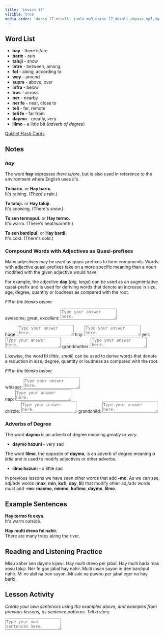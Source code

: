 ```yaml
---
title: 'Lesson 17'
visible: true
media_order: 'darsu_17_misalli_jumle.mp3,darsu_17_doxoli_abyasa.mp3,darsu_17_lexilista.mp3'
---
```


## Word List

* **hay** - there is/are
* **barix** - rain
* **taluji** - snow
* **intre** - between, among
* **fol** - along, according to
* **wey** - around 
* **supra** - above, over
* **infra** - below
* **tras** - across
* **ner** - nearby
 * **ner fe** - near, close to
* **teli** - far, remote
 * **teli fe** - far from
* **daymo** - greatly, very
* **lilmo** - a little bit (_adverb of degree_)

[Quizlet Flash Cards](https://quizlet.com/562514433/globasa-101-lesson-17-flash-cards/)

## Notes
### _hay_

The word **hay** expresses _there is/are_, but is also used in reference to the environment where English uses _it's_.
 
**To barix.** or **Hay barix.**  
It's raining. (There's rain.)

**To taluji.** or **Hay taluji.**  
It's snowing. (There's snow.)

**To sen termopul.** or **Hay termo.**  
It's warm. (There's heat/warmth.)

**To sen bardipul.** or **Hay bardi.**  
It's cold. (There's cold.)

### Compound Words with Adjectives as Quasi-prefixes

Many adjectives may be used as quasi-prefixes to form compounds. Words with adjective quasi-prefixes take on a more specific meaning than a noun modified with the given adjective would have. 

For example, the adjective **day** (_big, large_) can be used as an augmentative quasi-prefix and is used for deriving words that denote an increase in size, age, degree, quantity or loudness as compared with the root. 

_Fill in the blanks below:_
 
awesome, great, excellent: <textarea width="100%" spellcheck="false" placeholder="Type your answer here."></textarea>

huge: <textarea width="100%" spellcheck="false" placeholder="Type your answer here."></textarea>
tiny: <textarea width="100%" spellcheck="false" placeholder="Type your answer here."></textarea>
yell: <textarea width="100%" spellcheck="false" placeholder="Type your answer here."></textarea>
grandmother: <textarea width="100%" spellcheck="false" placeholder="Type your answer here."></textarea>

Likewise, the word **lil** (_little, small_) can be used to derive words that denote a reduction in size, degree, quantity or loudness as compared with the root.

_Fill in the blanks below:_

whisper: <textarea width="100%" spellcheck="false" placeholder="Type your answer here."></textarea>  
nap: <textarea width="100%" spellcheck="false" placeholder="Type your answer here."></textarea>  
drizzle: <textarea width="100%" spellcheck="false" placeholder="Type your answer here."></textarea>
grandchild: <textarea width="100%" spellcheck="false" placeholder="Type your answer here."></textarea>

### Adverbs of Degree

The word **daymo** is an adverb of degree meaning _greatly_ or _very_. 

* **daymo hazuni** - very sad

The word **lilmo**, the opposite of **daymo**, is an adverb of degree meaning _a little_ and is used to modify adjectives or other adverbs.
 
* **lilmo hazuni** - a little sad

In previous lessons we have seen other words that add **-mo**. As we can see, adj/adv words (**max**, **min**, **kufi**, **day**, **lil**) that modify other adj/adv words must add **-mo**: **maxmo**, **minmo**, **kufimo**, **daymo**, **lilmo**.  

## Example Sentences

**Hay termo fe exya.**  
It's warm outside.

**Hay multi drevo fol nahir.**  
There are many trees along the river.

## Reading and Listening Practice

Misu xaher sen daymo kijawi. Hay multi drevo per jabal. Hay multi barix mas xosu taluji. Ner fe gao jabal hay nahir. Multi insan suyon in den bardipul nahir. Mi no abil na bon suyon. Mi suki na pawbu per jabal eger no hay barix. 

## Lesson Activity

_Create your own sentences using the examples above, and examples from previous lessons, as sentence patterns. Tell a story._

<textarea width="100%" spellcheck="false" placeholder="Type your own sentences here."></textarea>